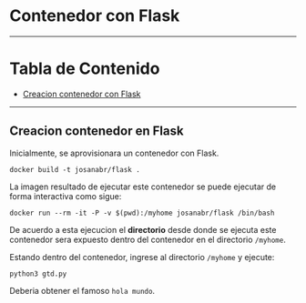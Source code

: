 # Contenedor con Flask

---

# Tabla de Contenido

- [Creacion contenedor con Flask](#heading)

---

## Creacion contenedor en Flask 

Inicialmente, se aprovisionara un contenedor con Flask. 

```
docker build -t josanabr/flask .
```

La imagen resultado de ejecutar este contenedor se puede ejecutar de forma interactiva como sigue:

```
docker run --rm -it -P -v $(pwd):/myhome josanabr/flask /bin/bash
```

De acuerdo a esta ejecucion el **directorio** desde donde se ejecuta este contenedor sera expuesto dentro del contenedor en el directorio `/myhome`.

Estando dentro del contenedor, ingrese al directorio `/myhome` y ejecute:

```
python3 gtd.py
```

Deberia obtener el famoso `hola mundo`.
